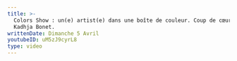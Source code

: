 ```yaml
---
title: >-
  Colors Show : un(e) artist(e) dans une boîte de couleur. Coup de cœur pour
  Kadhja Bonet.
writtenDate: Dimanche 5 Avril
youtubeID: uM5zJ9cyrL8
type: video
---
```

